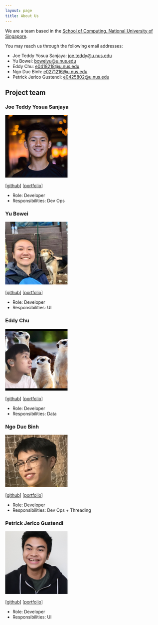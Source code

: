 ```yaml
---
layout: page
title: About Us
---
```


We are a team based in the [School of Computing, National University of Singapore](http://www.comp.nus.edu.sg).

You may reach us through the following email addresses:

* Joe Teddy Yosua Sanjaya: [joe.teddy@u.nus.edu](joe.teddy@u.nus.edu)
* Yu Bowei: [boweiyu@u.nus.edu](boweiyu@u.nus.edu)
* Eddy Chu: [e0418218@u.nus.edu](e0418218@u.nus.edu)
* Ngo Duc Binh: [e0271216@u.nus.edu](e0271216@u.nus.edu)
* Petrick Jerico Gustendi: [e0425802@u.nus.edu](e0425802@u.nus.edu)

## Project team

### Joe Teddy Yosua Sanjaya

<img src="images/cupofjoee.png" width="200px">

[[github](https://github.com/cupofjoee)]
[[portfolio](team/joeteddy.md)]

* Role: Developer
* Responsibilities: Dev Ops

### Yu Bowei

<img src="images/bowei-yu.png" width="200px">

[[github](http://github.com/bowei-yu)]
[[portfolio](team/bowei-yu.md)]

* Role: Developer
* Responsibilities: UI

### Eddy Chu

<img src="images/chuyiting.png" width="200px">

[[github](http://github.com/chuyiting)] 
[[portfolio](team/eddychu.md)]

* Role: Developer
* Responsibilities: Data

### Ngo Duc Binh

<img src="images/ducbinh2611.png" width="200px">

[[github](http://github.com/ducbinh2611)]
[[portfolio](team/ducbinh2611.md)]

* Role: Developer
* Responsibilities: Dev Ops + Threading

### Petrick Jerico Gustendi

<img src="images/petrickjerico.png" width="200px">

[[github](http://github.com/petrickjerico)]
[[portfolio](team/petrickjerico.md)]

* Role: Developer
* Responsibilities: UI
